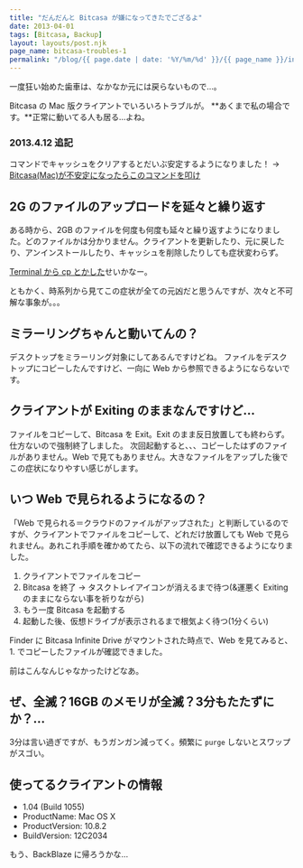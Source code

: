 ```yaml
---
title: "だんだんと Bitcasa が嫌になってきたでござるよ"
date: 2013-04-01
tags: [Bitcasa, Backup]
layout: layouts/post.njk
page_name: bitcasa-troubles-1
permalink: "/blog/{{ page.date | date: '%Y/%m/%d' }}/{{ page_name }}/index.html"
---
```

一度狂い始めた歯車は、なかなか元には戻らないもので…。
<!--more-->
Bitcasa の Mac 版クライアントでいろいろトラブルが。
**あくまで私の場合です。**正常に動いてる人も居る…よね。

### 2013.4.12 追記
コマンドでキャッシュをクリアするとだいぶ安定するようになりました！ → [Bitcasa(Mac)が不安定になったらこのコマンドを叩け](http://amay077.github.io/blog/2013/04/12/bitcasa-clear-cache/)

## 2G のファイルのアップロードを延々と繰り返す
ある時から、2GB のファイルを何度も何度も延々と繰り返すようになりました。どのファイルかは分かりません。クライアントを更新したり、元に戻したり、アンインストールしたり、キャッシュを削除したりしても症状変わらず。

[Terminal から cp とかした](http://amay077.github.com/blog/2013/03/29/bitcasa-tips-2/)せいかなー。


ともかく、時系列から見てこの症状が全ての元凶だと思うんですが、次々と不可解な事象が。。。

## ミラーリングちゃんと動いてんの？
デスクトップをミラーリング対象にしてあるんですけどね。
ファイルをデスクトップにコピーしたんですけど、一向に Web から参照できるようにならないです。

## クライアントが Exiting のままなんですけど…
ファイルをコピーして、Bitcasa を Exit。Exit のまま反日放置しても終わらず。仕方ないので強制終了しました。
次回起動すると、、、コピーしたはずのファイルがありません。Web で見てもありません。大きなファイルをアップした後でこの症状になりやすい感じがします。

## いつ Web で見られるようになるの？
「Web で見られる＝クラウドのファイルがアップされた」と判断しているのですが、クライアントでファイルをコピーして、どれだけ放置しても Web で見られません。あれこれ手順を確かめてたら、以下の流れで確認できるようになりました。

1. クライアントでファイルをコピー
2. Bitcasa を終了 → タスクトレイアイコンが消えるまで待つ(&運悪く Exiting のままにならない事を祈りながら)
3. もう一度 Bitcasa を起動する
4. 起動した後、仮想ドライブが表示されるまで根気よく待つ(1分くらい)

Finder に Bitcasa Infinite Drive がマウントされた時点で、Web を見てみると、1. でコピーしたファイルが確認できました。

前はこんなんじゃなかったけどなあ。

## ぜ、全滅？16GB のメモリが全滅？3分もたたずにか？…
3分は言い過ぎですが、もうガンガン減ってく。頻繁に ``purge`` しないとスワップがスゴい。

## 使ってるクライアントの情報

* 1.04 (Build 1055)
* ProductName:	Mac OS X
* ProductVersion:	10.8.2
* BuildVersion:	12C2034


もう、BackBlaze に帰ろうかな...
